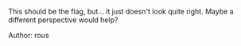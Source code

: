 This should be the flag, but... it just doesn't look quite right. Maybe a different perspective would help?

Author: rous
